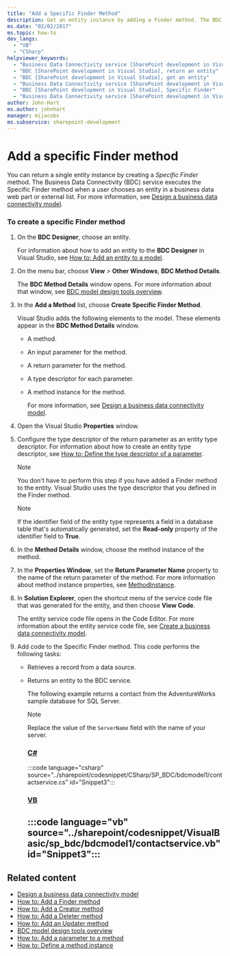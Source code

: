```yaml
---
title: "Add a Specific Finder Method"
description: Get an entity instance by adding a Finder method. The BDC service calls the method when a user picks an entity in a business data web part or external list.
ms.date: "02/02/2017"
ms.topic: how-to
dev_langs:
  - "VB"
  - "CSharp"
helpviewer_keywords:
  - "Business Data Connectivity service [SharePoint development in Visual Studio], Specific Finder"
  - "BDC [SharePoint development in Visual Studio], return an entity"
  - "BDC [SharePoint development in Visual Studio], get an entity"
  - "Business Data Connectivity service [SharePoint development in Visual Studio], return an entity"
  - "BDC [SharePoint development in Visual Studio], Specific Finder"
  - "Business Data Connectivity service [SharePoint development in Visual Studio], get an entity"
author: John-Hart
ms.author: johnhart
manager: mijacobs
ms.subservice: sharepoint-development
---
```

# Add a specific Finder method

  You can return a single entity instance by creating a *Specific Finder* method. The Business Data Connectivity (BDC) service executes the Specific Finder method when a user chooses an entity in a business data web part or external list. For more information, see [Design a business data connectivity model](../sharepoint/designing-a-business-data-connectivity-model.md).

### To create a specific Finder method

1. On the **BDC Designer**, choose an entity.

    For information about how to add an entity to the **BDC Designer** in Visual Studio, see [How to: Add an entity to a model](../sharepoint/how-to-add-an-entity-to-a-model.md).

2. On the menu bar, choose **View** > **Other Windows**, **BDC Method Details**.

    The **BDC Method Details** window opens. For more information about that window, see [BDC model design tools overview](../sharepoint/bdc-model-design-tools-overview.md).

3. In the **Add a Method** list, choose **Create Specific Finder Method**.

    Visual Studio adds the following elements to the model. These elements appear in the **BDC Method Details** window.

   - A method.

   - An input parameter for the method.

   - A return parameter for the method.

   - A type descriptor for each parameter.

   - A method instance for the method.

     For more information, see [Design a business data connectivity model](../sharepoint/designing-a-business-data-connectivity-model.md).

4. Open the Visual Studio **Properties** window.

5. Configure the type descriptor of the return parameter as an entity type descriptor. For information about how to create an entity type descriptor, see [How to: Define the type descriptor of a parameter](../sharepoint/how-to-define-the-type-descriptor-of-a-parameter.md).

   > [!NOTE]
   > You don't have to perform this step if you have added a Finder method to the entity. Visual Studio uses the type descriptor that you defined in the Finder method.

   > [!NOTE]
   > If the identifier field of the entity type represents a field in a database table that's automatically generated, set the **Read-only** property of the identifier field to **True**.

6. In the **Method Details** window, choose the method instance of the method.

7. In the **Properties Window**, set the **Return Parameter Name** property to the name of the return parameter of the method. For more information about method instance properties, see [MethodInstance](/previous-versions/office/developer/sharepoint-2010/ee556838(v=office.14)).

8. In **Solution Explorer**, open the shortcut menu of the service code file that was generated for the entity, and then choose **View Code**.

    The entity service code file opens in the Code Editor. For more information about the entity service code file, see [Create a business data connectivity model](../sharepoint/creating-a-business-data-connectivity-model.md).

9. Add code to the Specific Finder method. This code performs the following tasks:

   - Retrieves a record from a data source.

   - Returns an entity to the BDC service.

     The following example returns a contact from the AdventureWorks sample database for SQL Server.

     > [!NOTE]
     > Replace the value of the `ServerName` field with the name of your server.

     ### [C#](#tab/csharp)
     :::code language="csharp" source="../sharepoint/codesnippet/CSharp/SP_BDC/bdcmodel1/contactservice.cs" id="Snippet3":::

     ### [VB](#tab/vb)
     :::code language="vb" source="../sharepoint/codesnippet/VisualBasic/sp_bdc/bdcmodel1/contactservice.vb" id="Snippet3":::
     ---

## Related content
- [Design a business data connectivity model](../sharepoint/designing-a-business-data-connectivity-model.md)
- [How to: Add a Finder method](../sharepoint/how-to-add-a-finder-method.md)
- [How to: Add a Creator method](../sharepoint/how-to-add-a-creator-method.md)
- [How to: Add a Deleter method](../sharepoint/how-to-add-a-deleter-method.md)
- [How to: Add an Updater method](../sharepoint/how-to-add-an-updater-method.md)
- [BDC model design tools overview](../sharepoint/bdc-model-design-tools-overview.md)
- [How to: Add a parameter to a method](../sharepoint/how-to-add-a-parameter-to-a-method.md)
- [How to: Define a method instance](../sharepoint/how-to-define-a-method-instance.md)

